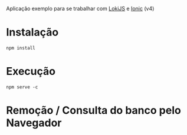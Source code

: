 Aplicação exemplo para se trabalhar 
com [LokiJS](http://lokijs.org/#/) e 
[Ionic](ionicframework.com) (v4)

Instalação
====================

```
npm install
```

Execução
=====================
```
npm serve -c
```

Remoção / Consulta do banco pelo Navegador
====================